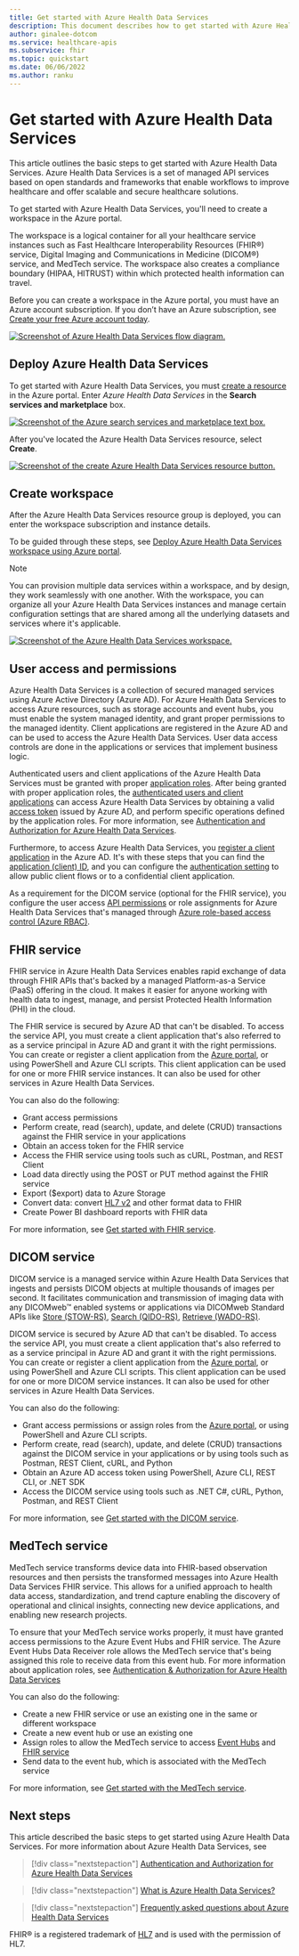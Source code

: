 ```yaml
---
title: Get started with Azure Health Data Services
description: This document describes how to get started with Azure Health Data Services.
author: ginalee-dotcom
ms.service: healthcare-apis
ms.subservice: fhir
ms.topic: quickstart
ms.date: 06/06/2022
ms.author: ranku
---
```


# Get started with Azure Health Data Services

This article outlines the basic steps to get started with Azure Health Data Services. Azure Health Data Services is a set of managed API services based on open standards and frameworks that enable workflows to improve healthcare and offer scalable and secure healthcare solutions. 

To get started with Azure Health Data Services, you'll need to create a workspace in the Azure portal. 

The workspace is a logical container for all your healthcare service instances such as Fast Healthcare Interoperability Resources (FHIR®) service, Digital Imaging and Communications in Medicine (DICOM®) service, and MedTech service. The workspace also creates a compliance boundary (HIPAA, HITRUST) within which protected health information can travel.

Before you can create a workspace in the Azure portal, you must have an Azure account subscription. If you don’t have an Azure subscription, see [Create your free Azure account today](https://azure.microsoft.com/free/search/?OCID=AID2100131_SEM_c4b0772dc7df1f075552174a854fd4bc:G:s&ef_id=c4b0772dc7df1f075552174a854fd4bc:G:s&msclkid=c4b0772dc7df1f075552174a854fd4bc). 

[![Screenshot of Azure Health Data Services flow diagram.](media/get-started-azure-health-data-services-diagram.png)](media/get-started-azure-health-data-services-diagram.png#lightbox)

## Deploy Azure Health Data Services 

To get started with Azure Health Data Services, you must [create a resource](https://ms.portal.azure.com/#create/hub) in the Azure portal. Enter *Azure Health Data Services* in the **Search services and marketplace** box.

[![Screenshot of the Azure search services and marketplace text box.](media/search-services-marketplace.png)](media/search-services-marketplace.png#lightbox)

After you've located the Azure Health Data Services resource, select **Create**.

[![Screenshot of the create Azure Health Data Services resource button.](media/create-azure-health-data-services-resource.png)](media/create-azure-health-data-services-resource.png#lightbox)

## Create workspace

After the Azure Health Data Services resource group is deployed, you can enter the workspace subscription and instance details. 

To be guided through these steps, see [Deploy Azure Health Data Services workspace using Azure portal](healthcare-apis-quickstart.md).

> [!NOTE] 
> You can provision multiple data services within a workspace, and by design, they work seamlessly with one another. With the workspace, you can organize all your Azure Health Data Services instances and manage certain configuration settings that are shared among all the underlying datasets and services where it's applicable. 

[![Screenshot of the Azure Health Data Services workspace.](media/health-data-services-workspace.png)](media/health-data-services-workspace.png#lightbox)

## User access and permissions

Azure Health Data Services is a collection of secured managed services using Azure Active Directory (Azure AD). For Azure Health Data Services to access Azure resources, such as storage accounts and event hubs, you must enable the system managed identity, and grant proper permissions to the managed identity. Client applications are registered in the Azure AD and can be used to access the Azure Health Data Services. User data access controls are done in the applications or services that implement business logic.

Authenticated users and client applications of the Azure Health Data Services must be granted with proper [application roles](./../healthcare-apis/authentication-authorization.md#application-roles). After being granted with proper application roles, the [authenticated users and client applications](./../healthcare-apis/authentication-authorization.md#authorization) can access Azure Health Data Services by obtaining a valid [access token](./../healthcare-apis/authentication-authorization.md#access-token) issued by Azure AD, and perform specific operations defined by the application roles. For more information, see [Authentication and Authorization for Azure Health Data Services](authentication-authorization.md).

Furthermore, to access Azure Health Data Services, you [register a client application](register-application.md) in the Azure AD. It's with these steps that you can find the [application (client) ID](./../healthcare-apis/register-application.md#application-id-client-id), and you can configure the [authentication setting](./../healthcare-apis/register-application.md#authentication-setting-confidential-vs-public) to allow public client flows or to a confidential client application.

As a requirement for the DICOM service (optional for the FHIR service), you configure the user access [API permissions](./../healthcare-apis/register-application.md#api-permissions) or role assignments for Azure Health Data Services that's managed through [Azure role-based access control (Azure RBAC)](configure-azure-rbac.md).  

## FHIR service

FHIR service in Azure Health Data Services enables rapid exchange of data through FHIR APIs that's backed by a managed Platform-as-a Service (PaaS) offering in the cloud. It makes it easier for anyone working with health data to ingest, manage, and persist Protected Health Information (PHI) in the cloud.  

The FHIR service is secured by Azure AD that can't be disabled. To access the service API, you must create a client application that's also referred to as a service principal in Azure AD and grant it with the right permissions. You can create or register a client application from the [Azure portal](register-application.md), or using PowerShell and Azure CLI scripts. This client application can be used for one or more FHIR service instances. It can also be used for other services in Azure Health Data Services.

You can also do the following:
- Grant access permissions
- Perform create, read (search), update, and delete (CRUD) transactions against the FHIR service in your applications
- Obtain an access token for the FHIR service 
- Access the FHIR service using tools such as cURL, Postman, and REST Client
- Load data directly using the POST or PUT method against the FHIR service 
- Export ($export) data to Azure Storage
- Convert data: convert [HL7 v2](./../healthcare-apis/fhir/convert-data.md) and other format data to FHIR
- Create Power BI dashboard reports with FHIR data 

For more information, see [Get started with FHIR service](./../healthcare-apis/fhir/get-started-with-fhir.md).

## DICOM service

DICOM service is a managed service within Azure Health Data Services that ingests and persists DICOM objects at multiple thousands of images per second. It facilitates communication and transmission of imaging data with any DICOMweb™ enabled systems or applications via DICOMweb Standard APIs like [Store (STOW-RS)](./../healthcare-apis/dicom/dicom-services-conformance-statement.md#store-stow-rs), [Search (QIDO-RS)](./../healthcare-apis/dicom/dicom-services-conformance-statement.md#search-qido-rs), [Retrieve (WADO-RS)](./../healthcare-apis/dicom/dicom-services-conformance-statement.md#retrieve-wado-rs). 

DICOM service is secured by Azure AD that can't be disabled. To access the service API, you must create a client application that's also referred to as a service principal in Azure AD and grant it with the right permissions. You can create or register a client application from the [Azure portal](register-application.md), or using PowerShell and Azure CLI scripts. This client application can be used for one or more DICOM service instances. It can also be used for other services in Azure Health Data Services.

You can also do the following:
- Grant access permissions or assign roles from the [Azure portal](./../healthcare-apis/configure-azure-rbac.md), or using PowerShell and Azure CLI scripts.
- Perform create, read (search), update, and delete (CRUD) transactions against the DICOM service in your applications or by using tools such as Postman, REST Client, cURL, and Python
- Obtain an Azure AD access token using PowerShell, Azure CLI, REST CLI, or .NET SDK
- Access the DICOM service using tools such as .NET C#, cURL, Python, Postman, and REST Client

For more information, see [Get started with the DICOM service](./../healthcare-apis/dicom/get-started-with-dicom.md).

## MedTech service

MedTech service transforms device data into FHIR-based observation resources and then persists the transformed messages into Azure Health Data Services FHIR service. This allows for a unified approach to health data access, standardization, and trend capture enabling the discovery of operational and clinical insights, connecting new device applications, and enabling new research projects. 

To ensure that your MedTech service works properly, it must have granted access permissions to the Azure Event Hubs and FHIR service. The Azure Event Hubs Data Receiver role allows the MedTech service that's being assigned this role to receive data from this event hub. For more information about application roles, see [Authentication & Authorization for Azure Health Data Services](./../healthcare-apis/authentication-authorization.md)

You can also do the following:
- Create a new FHIR service or use an existing one in the same or different workspace 
- Create a new event hub or use an existing one 
- Assign roles to allow the MedTech service to access [Event Hubs](./../healthcare-apis/iot/deploy-iot-connector-in-azure.md#granting-access-to-the-device-message-event-hub) and [FHIR service](./../healthcare-apis/iot/deploy-iot-connector-in-azure.md#granting-access-to-the-fhir-service)
- Send data to the event hub, which is associated with the MedTech service 

For more information, see [Get started with the MedTech service](./../healthcare-apis/iot/get-started-with-iot.md).

## Next steps

This article described the basic steps to get started using Azure Health Data Services. For more information about Azure Health Data Services, see

>[!div class="nextstepaction"]
>[Authentication and Authorization for Azure Health Data Services](authentication-authorization.md)

>[!div class="nextstepaction"]
>[What is Azure Health Data Services?](healthcare-apis-overview.md)

>[!div class="nextstepaction"]
>[Frequently asked questions about Azure Health Data Services](healthcare-apis-faqs.md)

FHIR&#174; is a registered trademark of [HL7](https://hl7.org/fhir/) and is used with the permission of HL7.
